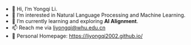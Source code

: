 - 👋 Hi, I’m Yongqi Li.
- 👀 I’m interested in Natural Language Processing and Machine Learning.
- 🌱 I’m currently learning and exploring **AI Alignment**.
- 📫 Reach me via liyongqi@whu.edu.cn
- 🏡 Personal Homepage: https://liyongqi2002.github.io/

<!---
liyongqi2002/liyongqi2002 is a ✨ special ✨ repository because its `README.md` (this file) appears on your GitHub profile.
You can click the Preview link to take a look at your changes.
--->
